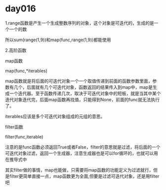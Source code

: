 # day016

1.range函数是产生一个生成整数序列的对象，这个对象是可迭代的，生成的是一个一个的数

所以sum(range(1,9))和map(func,range(1,9))都能使用

2.高阶函数

map函数

map(func,*iterables)

map函数就是将后面的可迭代对象一个一个取值传递到前面的函数参数里面，参数有几个，后面就有几个可迭代对象，函数返回的结果传入到map中，map是生成一个迭代器。至于函数传递几次，取决于可迭代对象中的短板，就是当其中某个迭代对象迭代完，后面map函数再找值，只能得到None，前面的func就无法执行了。

iterables应该是多个可迭代对象组成的元组的意思。

filter函数

filter(func,iterable)

注意的是func函数必须返回True或者False，filter的意思就是过滤，将后面的一个可迭代对象过滤，返回一个生成器，注意生成器也是可以for循环的，也就可以用在推导式中

其实filter做的事情，map也能做，只需要将map函数的功能定义为过滤就行，但是filter更简单直接一点，map函数更为全面,但要是过滤可迭代对象，还是用filter吧